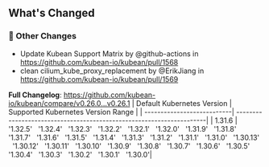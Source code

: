<!-- Release notes generated using configuration in .github/release.yml at v0.26.1 -->

## What's Changed
### 🔨 Other Changes
* Update Kubean Support Matrix by @github-actions in https://github.com/kubean-io/kubean/pull/1568
* clean cilium_kube_proxy_replacement by @ErikJiang in https://github.com/kubean-io/kubean/pull/1569


**Full Changelog**: https://github.com/kubean-io/kubean/compare/v0.26.0...v0.26.1
| Default Kubernetes Version | Supported Kubernetes Version Range                                   |
| ---------------------------| ---------------------------------------------------------------------|
| 1.31.6                  |  '1.32.5' &nbsp; '1.32.4' &nbsp; '1.32.3' &nbsp; '1.32.2' &nbsp; '1.32.1' &nbsp; '1.32.0' &nbsp; '1.31.9' &nbsp; '1.31.8' &nbsp; '1.31.7' &nbsp; '1.31.6' &nbsp; '1.31.5' &nbsp; '1.31.4' &nbsp; '1.31.3' &nbsp; '1.31.2' &nbsp; '1.31.1' &nbsp; '1.31.0' &nbsp; '1.30.13' &nbsp; '1.30.12' &nbsp; '1.30.11' &nbsp; '1.30.10' &nbsp; '1.30.9' &nbsp; '1.30.8' &nbsp; '1.30.7' &nbsp; '1.30.6' &nbsp; '1.30.5' &nbsp; '1.30.4' &nbsp; '1.30.3' &nbsp; '1.30.2' &nbsp; '1.30.1' &nbsp; '1.30.0'|
